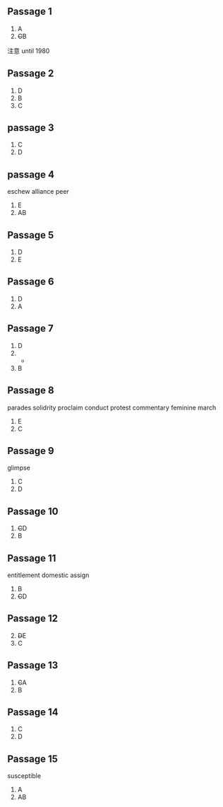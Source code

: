 ## Passage 1

1. A
2. ~~C~~B

注意 until 1980

## Passage 2

1. D
2. B
3. C

## passage 3

1. C
2. D

## passage 4

eschew
alliance 
peer

1. E
2. AB

## Passage 5

1. D
2. E

## Passage 6

1. D
2. A

## Passage 7

1. D
2. - 
3. B

## Passage 8 

parades
solidrity
proclaim 
conduct 
protest 
commentary 
feminine
march 

1. E
2. C

## Passage 9 

glimpse

1. C
2. D

## Passage 10 

1. ~~C~~D
2. B

## Passage 11

entitlement 
domestic
assign

1. B
2. ~~C~~D

## Passage 12

2. ~~D~~E
3. C

## Passage 13

1. ~~C~~A
2. B

## Passage 14

1. C
2. D

## Passage 15

susceptible

1. A
2. AB







